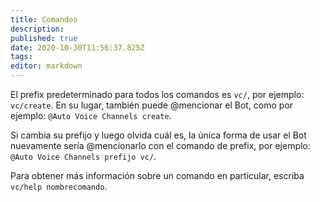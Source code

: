 ```yaml
---
title: Comandos
description: 
published: true
date: 2020-10-30T11:56:37.825Z
tags: 
editor: markdown
---
```


El prefix predeterminado para todos los comandos es `vc/`, por ejemplo: `vc/create`. En su lugar, también puede @mencionar el Bot, como por ejemplo: `@Auto Voice Channels create`.

Si cambia su prefijo y luego olvida cuál es, la única forma de usar el Bot nuevamente sería @mencionarlo con el comando de prefix, por ejemplo: `@Auto Voice Channels prefijo vc/`.

Para obtener más información sobre un comando en particular, escriba `vc/help nombrecomando`.